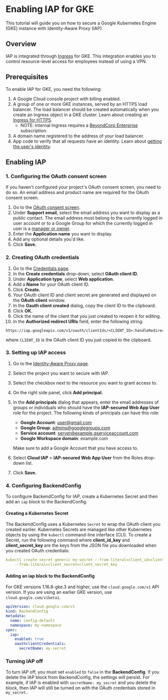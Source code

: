 # Enabling IAP for GKE

This tutorial will guide you on how to secure a Google Kubernetes Engine (GKE) instance with Identity-Aware Proxy (IAP).

## Overview

IAP is integrated through [Ingress](https://cloud.google.com/kubernetes-engine/docs/concepts/ingress) for GKE. This integration enables you to control resource-level access for employees instead of using a VPN.

## Prerequisites

To enable IAP for GKE, you need the following:

1. A Google Cloud console project with billing enabled.
2. A group of one or more GKE instances, served by an HTTPS load balancer. The load balancer should be created automatically when you create an Ingress object in a GKE cluster. Learn about creating an [Ingress for HTTPS](https://cloud.google.com/kubernetes-engine/docs/tutorials/configuring-domain-name-static-ip#create_an_ingress_for_https).
   - NOTE: internal Ingress requires a [BeyondCorp Enterprise](https://cloud.google.com/beyondcorp-enterprise/docs) subscription.
3. A domain name registered to the address of your load balancer.
4. App code to verify that all requests have an identity. Learn about [getting the user's identity](https://cloud.google.com/iap/docs/authentication-howto#iap_make_request).

## Enabling IAP

### 1. Configuring the OAuth consent screen

If you haven't configured your project's OAuth consent screen, you need to do so. An email address and product name are required for the OAuth consent screen.

1. Go to the [OAuth consent screen](https://console.cloud.google.com/apis/credentials/consent).
2. Under **Support email**, select the email address you want to display as a public contact. The email address must belong to the currently logged in user account or to a Google Group for which the currently logged in user is a [manager or owner](https://support.google.com/a/answer/167094).
3. Enter the **Application name** you want to display.
4. Add any optional details you'd like.
5. Click **Save.**

### 2. Creating OAuth credentials

1. Go to the [Credentials page](https://console.cloud.google.com/apis/credentials).
2. In the **Create credentials** drop-down, select **OAuth client ID.**
3. Under **Application type**, select **Web application.**
4. Add a **Name** for your OAuth client ID.
5. Click **Create.**
6. Your OAuth client ID and client secret are generated and displayed on the **OAuth client** window.
7. In the **Oauth client created** dialog, copy the client ID to the clipboard.
8. Click **OK.**
9. Click the name of the client that you just created to reopen it for editing.
10. In the **Authorized redirect URIs** field, enter the following string:
```
https://iap.googleapis.com/v1/oauth/clientIds/<CLIENT_ID>:handleRedirect
```
where `CLIENT_ID` is the OAuth client ID you just copied to the clipboard.
### 3. Setting up IAP access

1. Go to the [Identity-Aware Proxy page](https://console.cloud.google.com/security/iap).
2. Select the project you want to secure with IAP.
3. Select the checkbox next to the resource you want to grant access to.
4. On the right side panel, click **Add principal.**
5. In the **Add principals** dialog that appears, enter the email addresses of groups or individuals who should have the **IAP-secured Web App User** role for the project. The following kinds of principals can have this role:
   - **Google Account**: user@gmail.com
   - **Google Group**: admins@googlegroups.com
   - **Service account**: server@example.gserviceaccount.com
   - **Google Workspace domain**: example.com
   
    Make sure to add a Google Account that you have access to.
6. Select **Cloud IAP** > **IAP-secured Web App User** from the Roles drop-down list.
7. Click **Save.**

### 4. Configuring BackendConfig

To configure BackendConfig for IAP, create a Kubernetes Secret and then add an `iap` block to the BackendConfig.

#### Creating a Kubernetes Secret
The BackendConfig uses a Kubernetes `Secret` to wrap the OAuth client you created earlier. Kubernetes Secrets are managed like other Kubernetes objects by using the `kubectl` command-line interface (CLI). To create a Secret, run the following command where **client_id_key** and **client_secret_key** are the keys from the JSON file you downloaded when you created OAuth credentials:
```yaml
kubectl create secret generic my-secret --from-literal=client_id=client_id_key \
    --from-literal=client_secret=client_secret_key
```

#### Adding an iap block to the BackendConfig
For GKE versions 1.16.8-gke.3 and higher, use the `cloud.google.com/v1` API version. If you are using an earlier GKE version, use `cloud.google.com/v1beta1`.
```yaml
apiVersion: cloud.google.com/v1
kind: BackendConfig
metadata:
  name: config-default
  namespace: my-namespace
spec:
  iap:
    enabled: true
    oauthclientCredentials:
      secretName: my-secret
```

### Turning IAP off
To turn IAP off, you must set `enabled` to `false` in the **BackendConfig**. If you delete the IAP block from BackendConfig, the settings will persist. For example, if IAP is enabled with `secretName: my_secret` and you delete the block, then IAP will still be turned on with the OAuth credentials stored in `my_secret.`